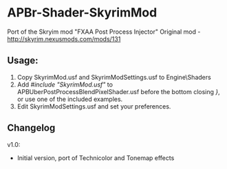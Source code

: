 APBr-Shader-SkyrimMod
=====================

Port of the Skryim mod "FXAA Post Process Injector"
Original mod - http://skyrim.nexusmods.com/mods/131

Usage:
------

1. Copy SkyrimMod.usf and SkyrimModSettings.usf to Engine\Shaders
2. Add *#include "SkyrimMod.usf"* to APBUberPostProcessBlendPixelShader.usf before the bottom closing *}*, or use one of the included examples.
3. Edit SkyrimModSettings.usf and set your preferences.


Changelog
---------

v1.0:

* Initial version, port of Technicolor and Tonemap effects